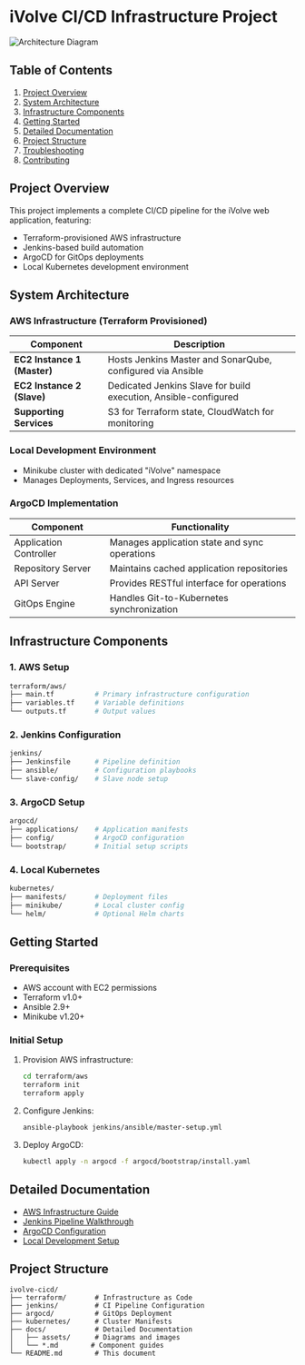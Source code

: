 # iVolve CI/CD Infrastructure Project

![Architecture Diagram](./docs/assets/architecture-diagram.png)

## Table of Contents
1. [Project Overview](#project-overview)
2. [System Architecture](#system-architecture)
3. [Infrastructure Components](#infrastructure-components)
4. [Getting Started](#getting-started)
5. [Detailed Documentation](#detailed-documentation)
6. [Project Structure](#project-structure)
7. [Troubleshooting](#troubleshooting)
8. [Contributing](#contributing)

## Project Overview
This project implements a complete CI/CD pipeline for the iVolve web application, featuring:
- Terraform-provisioned AWS infrastructure
- Jenkins-based build automation
- ArgoCD for GitOps deployments
- Local Kubernetes development environment

## System Architecture

### AWS Infrastructure (Terraform Provisioned)
| Component               | Description                                                                 |
|-------------------------|-----------------------------------------------------------------------------|
| **EC2 Instance 1 (Master)** | Hosts Jenkins Master and SonarQube, configured via Ansible                  |
| **EC2 Instance 2 (Slave)**  | Dedicated Jenkins Slave for build execution, Ansible-configured             |
| **Supporting Services**     | S3 for Terraform state, CloudWatch for monitoring                           |

### Local Development Environment
- Minikube cluster with dedicated "iVolve" namespace
- Manages Deployments, Services, and Ingress resources

### ArgoCD Implementation
| Component          | Functionality                                                      |
|--------------------|--------------------------------------------------------------------|
| Application Controller | Manages application state and sync operations                     |
| Repository Server  | Maintains cached application repositories                          |
| API Server         | Provides RESTful interface for operations                          |
| GitOps Engine      | Handles Git-to-Kubernetes synchronization                          |

## Infrastructure Components

### 1. AWS Setup
```bash
terraform/aws/
├── main.tf          # Primary infrastructure configuration
├── variables.tf     # Variable definitions
└── outputs.tf       # Output values
```

### 2. Jenkins Configuration
```bash
jenkins/
├── Jenkinsfile      # Pipeline definition
├── ansible/         # Configuration playbooks
└── slave-config/    # Slave node setup
```

### 3. ArgoCD Setup
```bash
argocd/
├── applications/    # Application manifests
├── config/          # ArgoCD configuration
└── bootstrap/       # Initial setup scripts
```

### 4. Local Kubernetes
```bash
kubernetes/
├── manifests/       # Deployment files
├── minikube/        # Local cluster config
└── helm/            # Optional Helm charts
```

## Getting Started

### Prerequisites
- AWS account with EC2 permissions
- Terraform v1.0+
- Ansible 2.9+
- Minikube v1.20+

### Initial Setup
1. Provision AWS infrastructure:
   ```bash
   cd terraform/aws
   terraform init
   terraform apply
   ```

2. Configure Jenkins:
   ```bash
   ansible-playbook jenkins/ansible/master-setup.yml
   ```

3. Deploy ArgoCD:
   ```bash
   kubectl apply -n argocd -f argocd/bootstrap/install.yaml
   ```

## Detailed Documentation
- [AWS Infrastructure Guide](./docs/aws-guide.md)
- [Jenkins Pipeline Walkthrough](./docs/jenkins-pipeline.md)
- [ArgoCD Configuration](./docs/argocd-config.md)
- [Local Development Setup](./docs/local-dev.md)

## Project Structure
```
ivolve-cicd/
├── terraform/       # Infrastructure as Code
├── jenkins/         # CI Pipeline Configuration
├── argocd/          # GitOps Deployment
├── kubernetes/      # Cluster Manifests
├── docs/            # Detailed Documentation
│   ├── assets/      # Diagrams and images
│   └── *.md        # Component guides
└── README.md        # This document
```